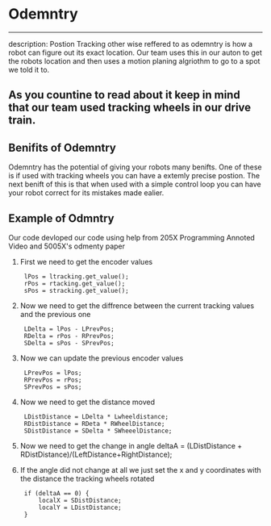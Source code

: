# Odemntry 

---
description: Postion Tracking other wise reffered to as odemntry is how a robot can figure out its exact location. Our team uses this in our auton to get the robots location and then uses a motion planing algriothm to go to a spot we told it to. 

As you countine to read about it keep in mind that our team used tracking wheels in our drive train.
---

## Benifits of Odemntry

Odemntry has the potential of giving your robots many benifts. One of these is if used with tracking wheels you can have a extemly precise postion. The next benift of this is that when used with a simple control loop you can have your robot correct for its mistakes made ealier. 

## Example of Odmntry
Our code devloped our code using help from 205X Programming Annoted Video and 5005X's odmenty paper

1. First we need to get the encoder values
                    
        lPos = ltracking.get_value();
        rPos = rtacking.get_value();
        sPos = stracking.get_value();

2. Now we need to get the diffrence between the current tracking values and the previous one

        LDelta = lPos - LPrevPos;
        RDelta = rPos - RPrevPos;
        SDelta = sPos - SPrevPos;
3. Now we can update the previous encoder values

        LPrevPos = lPos;
        RPrevPos = rPos;
        SPrevPos = sPos;
4. Now we need to get the distance moved
        
        LDistDistance = LDelta * Lwheeldistance;
        RDistDistance = RDeta * RWheelDistance;
        SDistDistance = SDelta * SWheeelDistance;
5. Now we need to get the change in angle
        deltaA = (LDistDistance + RDistDistance)/(LeftDistance+RightDistance);
6. If the angle did not change at all we just set the x and y coordinates with the distance the tracking wheels rotated

        if (deltaA == 0) {
            localX = SDistDistance;
            localY = LDistDistance;
        }
        